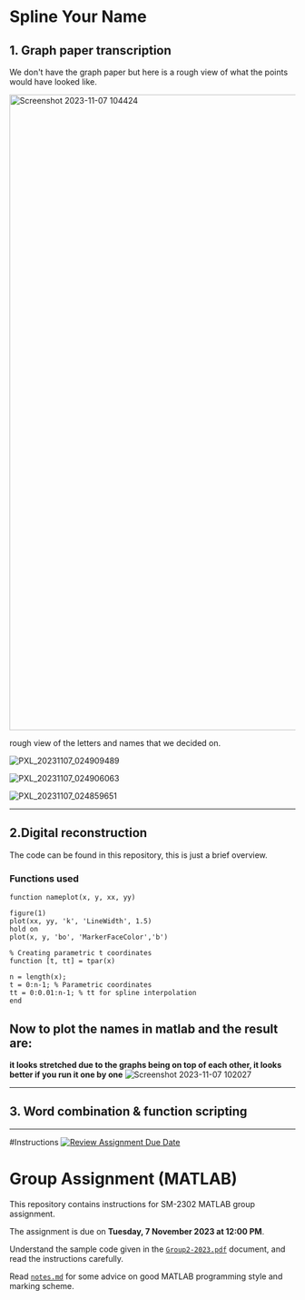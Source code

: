 
# Spline Your Name

## 1. Graph paper transcription

We don't have the graph paper but here is a rough view of what the points would have looked like. 

<img width="1118" alt="Screenshot 2023-11-07 104424" src="https://github.com/sm2302-aug23/grp-matlab-tan-gerine/assets/141986996/d9d24ed4-15d0-413e-9c46-c32eb926b9c8">

rough view of the letters and names that we decided on.

![PXL_20231107_024909489](https://github.com/sm2302-aug23/grp-matlab-tan-gerine/assets/141986996/6a7e4b30-3a8a-42c9-9ca1-50d2361b905b)

![PXL_20231107_024906063](https://github.com/sm2302-aug23/grp-matlab-tan-gerine/assets/141986996/59a85249-cf41-43cb-b0c5-edb618667329)

![PXL_20231107_024859651](https://github.com/sm2302-aug23/grp-matlab-tan-gerine/assets/141986996/df455aab-11bc-4675-bac7-441e68beae72)

---

## 2.Digital reconstruction

The code can be found in this repository, this is just a brief overview.

### Functions used

```
function nameplot(x, y, xx, yy)

figure(1)
plot(xx, yy, 'k', 'LineWidth', 1.5)
hold on
plot(x, y, 'bo', 'MarkerFaceColor','b')

```
```
% Creating parametric t coordinates
function [t, tt] = tpar(x)

n = length(x);
t = 0:n-1; % Parametric coordinates
tt = 0:0.01:n-1; % tt for spline interpolation
end
```

## Now to plot the names in matlab and the result are:

**it looks stretched due to the graphs being on top of each other, it looks better if you run it one by one**
![Screenshot 2023-11-07 102027](https://github.com/sm2302-aug23/grp-matlab-tan-gerine/assets/141986996/a37146d2-687e-4c7e-ae0e-23e529afd0eb)

-----------------------------------
## 3. Word combination & function scripting


-----------------------------------
#Instructions
[![Review Assignment Due Date](https://classroom.github.com/assets/deadline-readme-button-24ddc0f5d75046c5622901739e7c5dd533143b0c8e959d652212380cedb1ea36.svg)](https://classroom.github.com/a/i8q0vJZ5)
# Group Assignment (MATLAB)

This repository contains instructions for SM-2302 MATLAB group assignment.

The assignment is due on **Tuesday, 7 November 2023 at 12:00 PM**.

Understand the sample code given in the [`Group2-2023.pdf`](Group2-2023.pdf) document, and read the instructions carefully.

Read [`notes.md`](notes.md) for some advice on good MATLAB programming style and marking scheme.
